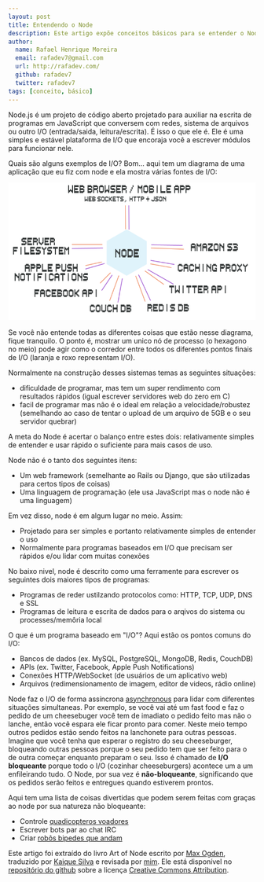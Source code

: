 ```yaml
---
layout: post
title: Entendendo o Node
description: Este artigo expõe conceitos básicos para se entender o Node do livro A arte do Node.
author:
  name: Rafael Henrique Moreira
  email: rafadev7@gmail.com
  url: http://rafadev.com/
  github: rafadev7
  twitter: rafadev7
tags: [conceito, básico]
---
```

Node.js é um projeto de código aberto projetado para auxiliar na escrita de programas em JavaScript que conversem com redes, sistema de arquivos ou outro I/O (entrada/saida, leitura/escrita).
É isso o que ele é. Ele é uma simples e estável plataforma de I/O que encoraja você a escrever módulos para funcionar nele.

Quais são alguns exemplos de I/O? Bom... aqui tem um diagrama de uma aplicação que eu fiz com node e ela mostra várias fontes de I/O:

![diagrama do servidor](img/posts/diagrama-servidor.png)

Se você não entende todas as diferentes coisas que estão nesse diagrama, fique tranquilo. O ponto é, mostrar um unico nó de processo (o hexagono no meio) pode agir como o corredor entre todos os diferentes pontos finais de I/O (laranja e roxo representam I/O).

Normalmente na construção desses sistemas temas as seguintes situações:

- dificuldade de programar, mas tem um super rendimento com resultados rápidos (igual escrever servidores web do zero em C)
- facil de programar mas não é o ideal em relação a velocidade/robustez (semelhando ao caso de tentar o upload de um arquivo de 5GB e o seu servidor quebrar)

A meta do Node é acertar o balanço entre estes dois: relativamente simples de entender e usar rápido o suficiente para mais casos de uso.

Node não é o tanto dos seguintes itens:

  - Um web framework (semelhante ao Rails ou Django, que são utilizadas para certos tipos de coisas)
  - Uma linguagem de programação (ele usa JavaScript mas o node não é uma linguagem)
  
Em vez disso, node é em algum lugar no meio. Assim:

  - Projetado para ser simples e portanto relativamente simples de entender o uso
  - Normalmente para programas baseados em I/O que precisam ser rápidos e/ou lidar com muitas conexões
  
No baixo nivel, node é descrito como uma ferramente para escrever os seguintes dois maiores tipos de programas:

  - Programas de reder ustilzando protocolos como: HTTP, TCP, UDP, DNS e SSL
  - Programas de leitura e escrita de dados para o arqivos do sistema ou processes/memôria local

O que é um programa baseado em "I/O"? Aqui estão os pontos comuns do I/O:

  - Bancos de dados (ex. MySQL, PostgreSQL, MongoDB, Redis, CouchDB)
  - APIs (ex. Twitter, Facebook, Apple Push Notifications)
  - Conexões HTTP/WebSocket (de usuários de um aplicativo web)
  - Arquivos (redimensionamento de imagem, editor de videos, rádio online)

Node faz o I/O de forma assíncrona [asynchronous](http://en.wikipedia.org/wiki/Asynchronous_I/O) para lidar com diferentes situações simultaneas. Por exemplo, se você vai até um fast food e faz o pedido de um cheesebuger você tem de imadiato o pedido feito mas não o lanche, então você espara ele ficar pronto para comer. Neste meio tempo outros pedidos estão sendo feitos na lanchonete para outras pessoas. Imagine que você tenha que esperar o registro do seu cheeseburger, bloqueando outras pessoas porque o seu pedido tem que ser feito para o de outra começar enquanto preparam o seu. Isso é chamado de **I/O bloqueante** porque todo o I/O (cozinhar cheeseburgers) acontece um a um enfileirando tudo. O Node, por sua vez é **não-bloqueante**, significando que os pedidos serão feitos e entregues quando estiverem prontos.  

Aqui tem uma lista de coisas divertidas que podem serem feitas com graças ao node por sua natureza não bloqueante:
  
  - Controle [quadicopteros voadores](http://nodecopter.com)
  - Escrever bots par ao chat IRC
  - Criar [robôs bipedes que andam](http://www.youtube.com/watch?v=jf-cEB3U2UQ)

Este artigo foi extraído do livro Art of Node escrito por [Max Ogden](http://maxogden.com/), traduzido por [Kaique Silva](http://kaiquewdev.nodester.com/) e revisada por [mim](http://rafadev.com/). Ele está disponível no [repositório do github](https://github.com/fth-ship/art-of-node) sobre a licença [Creative Commons Attribution](http://creativecommons.org/licenses/by/2.0/).